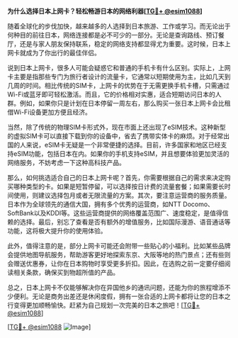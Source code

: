 **为什么选择日本上网卡？轻松畅游日本的网络利器[[TG💪+ @esim1088](https://t.me/s/esim1088)]**

随着全球化的步伐加快，越来越多的人选择到日本旅游、工作或学习。而无论出于何种目的前往日本，网络连接都是必不可少的一部分。无论是查询路线、预订餐厅，还是与家人朋友保持联系，稳定的网络支持都显得尤为重要。这时候，日本上网卡就成为了你出行的最佳伴侣。

说到日本上网卡，很多人可能会疑惑它和普通的手机卡有什么区别。实际上，上网卡主要是指那些专门为旅行者设计的流量卡，它通常以短期使用为主，比如几天到几周的时间。相比传统的SIM卡，上网卡的优势在于无需更换手机卡槽，只需通过Wi-Fi或蓝牙即可轻松激活。而且，它的价格相对实惠，适合短期访问日本的人群。例如，如果你只是计划在日本停留一周左右，那么购买一张日本上网卡会比租借Wi-Fi设备更加方便且经济。

当然，除了传统的物理SIM卡形式外，现在市面上还出现了eSIM技术。这种新型的虚拟SIM卡可以直接下载到你的设备中，省去了携带实体卡的麻烦。对于经常出国的人来说，eSIM卡无疑是一个非常便捷的选择。目前，许多国家和地区已经支持eSIM功能，包括日本在内。如果你的手机支持eSIM，并且想要体验更加灵活的网络服务，不妨考虑一下这种高科技产品。

那么，如何挑选适合自己的日本上网卡呢？首先，你需要根据自己的需求来决定购买哪种类型的卡。如果是短暂停留，可以选择按日计费的流量套餐；如果需要长时间使用，则建议选择包月或者无限流量的方案。其次，要注意运营商的服务质量。日本作为全球领先的通信大国，拥有多个优秀的运营商，如NTT Docomo、SoftBank以及KDDI等。这些运营商提供的网络覆盖范围广、速度稳定，是值得信赖的选择。最后，别忘了查看是否有额外的增值服务，比如国际漫游、语音通话等功能，这将极大提升你的使用体验。

此外，值得注意的是，部分上网卡可能还会附带一些贴心的小福利。比如某些品牌会提供地图导航服务，帮助游客更好地探索东京、大阪等地的热门景点；还有些则会赠送优惠券，让你在日本购物时享受更多折扣。因此，在选购之前一定要仔细阅读相关条款，确保买到物超所值的产品。

总之，日本上网卡不仅能够解决你在异国他乡的通讯问题，还能为你的旅程增添不少便利。无论是商务出差还是休闲度假，拥有一张合适的上网卡都将让您的日本之行变得更加顺畅愉快。赶紧为自己规划一次完美的日本之旅吧！[[TG💪+ @esim1088](https://t.me/s/esim1088)]

[[TG💪+ @esim1088](https://t.me/s/esim1088) ![Image](https://i.postimg.cc/4NQfJmqS/Snipaste-2025-05-13-00-14-12.png)]